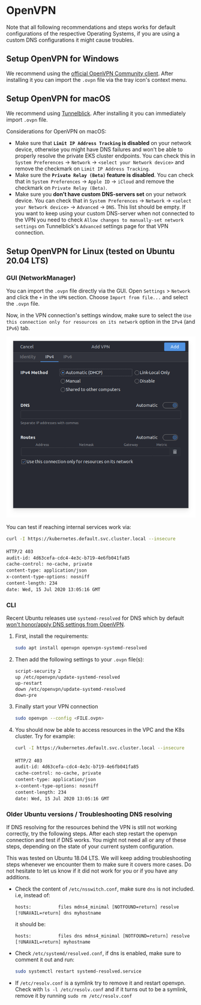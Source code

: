 # OpenVPN

Note that all following recommendations and steps works for default configurations of the respective Operating Systems, if you are using a custom DNS configurations it might cause troubles.

## Setup OpenVPN for Windows

We recommend using the [official OpenVPN Community client](https://openvpn.net/community-downloads/). After installing it you can import the `.ovpn` file via the tray icon's context menu.

## Setup OpenVPN for macOS

We recommend using [Tunnelblick](https://tunnelblick.net/downloads.html). After installing it you can immediately import `.ovpn` file.

Considerations for OpenVPN on macOS:

- Make sure that **`Limit IP Address Tracking` is disabled** on your network device, otherwise you might have DNS failures and won't be able to properly resolve the private EKS cluster endpoints. You can check this in `System Preferences` -> `Network` -> `<select your Network device>` and remove the checkmark on `Limit IP Address Tracking`.
- Make sure the **`Private Relay (Beta)` feature is disabled**. You can check that in `System Preferences` -> `Apple ID` -> `iCloud` and remove the checkmark on `Private Relay (Beta)`.
- Make sure you **don't have custom DNS-servers set** on your network device. You can check that in `System Preferences` -> `Network` -> `<select your Network device>` -> `Advanced` -> `DNS`. This list should be empty. If you want to keep using your custom DNS-server when not connected to the VPN you need to check `Allow changes to manually-set network settings` on Tunnelblick's `Advanced` settings page for that VPN connection.

## Setup OpenVPN for Linux (tested on Ubuntu 20.04 LTS)

### GUI (NetworkManager)

You can import the `.ovpn` file directly via the GUI. Open `Settings` > `Network` and click the `+` in the `VPN` section. Choose `Import from file...` and select the `.ovpn` file.

Now, in the VPN connection's settings window, make sure to select the `Use this connection only for resources on its network` option in the `IPv4` (and `IPv6`) tab.

![Ubuntu OpenVPN](./images/ovpn_ubuntu.png)

You can test if reaching internal services work via:

```bash
curl -I https://kubernetes.default.svc.cluster.local --insecure

HTTP/2 403
audit-id: 4d63cefa-cdc4-4e3c-b719-4e6fb041fa85
cache-control: no-cache, private
content-type: application/json
x-content-type-options: nosniff
content-length: 234
date: Wed, 15 Jul 2020 13:05:16 GMT
```

### CLI

Recent Ubuntu releases use `systemd-resolved` for DNS which by default [won't honor/apply DNS settings from OpenVPN](https://askubuntu.com/questions/1032476/ubuntu-18-04-no-dns-resolution-when-connected-to-openvpn).

1. First, install the requirements:

    ```bash
    sudo apt install openvpn openvpn-systemd-resolved
    ```

2. Then add the following settings to your `.ovpn` file(s):

    ```openvpn
    script-security 2
    up /etc/openvpn/update-systemd-resolved
    up-restart
    down /etc/openvpn/update-systemd-resolved
    down-pre
    ```

3. Finally start your VPN connection

    ```bash
    sudo openvpn --config <FILE.ovpn>
    ```

4. You should now be able to access resources in the VPC and the K8s cluster. Try for example:

    ```bash
    curl -I https://kubernetes.default.svc.cluster.local --insecure

    HTTP/2 403
    audit-id: 4d63cefa-cdc4-4e3c-b719-4e6fb041fa85
    cache-control: no-cache, private
    content-type: application/json
    x-content-type-options: nosniff
    content-length: 234
    date: Wed, 15 Jul 2020 13:05:16 GMT
    ```

### Older Ubuntu versions / Troubleshooting DNS resolving

If DNS resolving for the resources behind the VPN is still not working correctly, try the following steps. After each step restart the openvpn connection and test if DNS works. You might not need all or any of these steps, depending on the state of your current system configuration.

This was tested on Ubuntu 18.04 LTS. We will keep adding troubleshooting steps whenever we encounter them to make sure it covers more cases. Do not hesitate to let us know if it did not work for you or if you have any additions.

- Check the content of `/etc/nsswitch.conf`, make sure `dns` is not included. i.e, instead of:

  ```console
  hosts:          files mdns4_minimal [NOTFOUND=return] resolve [!UNAVAIL=return] dns myhostname
  ```

  it should be:

  ```console
  hosts:          files dns mdns4_minimal [NOTFOUND=return] resolve [!UNAVAIL=return] myhostname
  ```

- Check `/etc/systemd/resolved.conf`, if dns is enabled, make sure to comment it out and run:

  ```bash
  sudo systemctl restart systemd-resolved.service
  ```

- If `/etc/resolv.conf` is a symlink try to remove it and restart openvpn. Check with `ls -l /etc/resolv.conf` and if it turns out to be a symlink, remove it by running `sudo rm /etc/resolv.conf`
